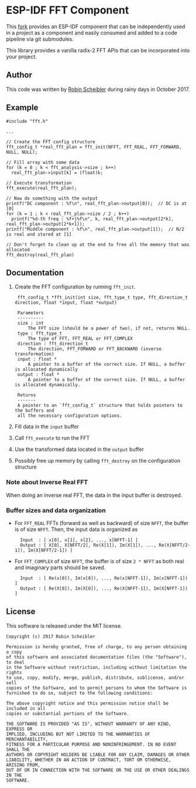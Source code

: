 ESP-IDF FFT Component
=========

This [fork](https://github.com/fakufaku/esp32-fft) provides an ESP-IDF component that can be independently used 
in a project as a component and easily consumed and added to a code pipeline via git submodules. 

This library provides a vanilla radix-2 FFT APIs that can be incorporated into your project.

Author
------

This code was written by [Robin Scheibler](http://www.robinscheibler.org) during rainy days in October 2017.


Example
-------

    #include "fft.h"

    ...

    // Create the FFT config structure
    fft_config_t *real_fft_plan = fft_init(NFFT, FFT_REAL, FFT_FORWARD, NULL, NULL);

    // Fill array with some data
    for (k = 0 ; k < fft_analysis->size ; k++)
      real_fft_plan->input[k] = (float)k;

    // Execute transformation
    fft_execute(real_fft_plan);

    // Now do something with the output
    printf("DC component : %f\n", real_fft_plan->output[0]);  // DC is at [0]
    for (k = 1 ; k < real_fft_plan->size / 2 ; k++)
      printf("%d-th freq : %f+j%f\n", k, real_fft_plan->output[2*k], real_fft_plan->output[2*k+1]);
    printf("Middle component : %f\n", real_fft_plan->output[1]);  // N/2 is real and stored at [1]

    // Don't forget to clean up at the end to free all the memory that was allocated
    fft_destroy(real_fft_plan)


Documentation
-------------

1. Create the FFT configuration by running 
  `fft_init`.
        
        fft_config_t *fft_init(int size, fft_type_t type, fft_direction_t direction, float *input, float *output)

        Parameters
        ----------
        size : int
            The FFT size (should be a power of two), if not, returns NULL.
        type : fft_type_t
            The type of FFT, FFT_REAL or FFT_COMPLEX
        direction : fft_direction_t
            The direction, FFT_FORWARD or FFT_BACKWARD (inverse transformation)
        input : float *
            A pointer to a buffer of the correct size. If NULL, a buffer is allocated dynamically
        output : float *
            A pointer to a buffer of the correct size. If NULL, a buffer is allocated dynamically.

        Returns
        -------
        A pointer to an `fft_config_t` structure that holds pointers to the buffers and
        all the necessary configuration options.

2. Fill data in the `input` buffer

3. Call `fft_execute` to run the FFT

4. Use the transformed data located in the `output` buffer

5. Possibly free up memory by calling `fft_destroy` on the configuration structure

### Note about Inverse Real FFT

When doing an inverse real FFT, the data in the input buffer is destroyed.

### Buffer sizes and data organization

* For `FFT_REAL` FFTs (forward as well as backward) of size `NFFT`, the buffer is of size `NFFT`.
  Then, the input data is organized as

        Input  : [ x[0], x[1], x[2], ..., x[NFFT-1] ]
        Output : [ X[0], X[NFFT/2], Re(X[1]), Im(X[1]), ..., Re(X[NFFT/2-1]), Im(X[NFFT/2-1]) ]

* For `FFT_COMPLEX` of size `NFFT`, the buffer is of size `2 * NFFT` as both real and imaginary parts should be saved.

        Input  : [ Re(x[0]), Im(x[0]), ..., Re(x[NFFT-1]), Im(x[NFFT-1]) ]
        Output : [ Re(X[0]), Im(X[0]), ..., Re(X[NFFT-1]), Im(X[NFFT-1]) ]

License
-------

This software is released under the MIT license.

    Copyright (c) 2017 Robin Scheibler

    Permission is hereby granted, free of charge, to any person obtaining a copy
    of this software and associated documentation files (the "Software"), to deal
    in the Software without restriction, including without limitation the rights
    to use, copy, modify, merge, publish, distribute, sublicense, and/or sell
    copies of the Software, and to permit persons to whom the Software is
    furnished to do so, subject to the following conditions:

    The above copyright notice and this permission notice shall be included in all
    copies or substantial portions of the Software.

    THE SOFTWARE IS PROVIDED "AS IS", WITHOUT WARRANTY OF ANY KIND, EXPRESS OR
    IMPLIED, INCLUDING BUT NOT LIMITED TO THE WARRANTIES OF MERCHANTABILITY,
    FITNESS FOR A PARTICULAR PURPOSE AND NONINFRINGEMENT. IN NO EVENT SHALL THE
    AUTHORS OR COPYRIGHT HOLDERS BE LIABLE FOR ANY CLAIM, DAMAGES OR OTHER
    LIABILITY, WHETHER IN AN ACTION OF CONTRACT, TORT OR OTHERWISE, ARISING FROM,
    OUT OF OR IN CONNECTION WITH THE SOFTWARE OR THE USE OR OTHER DEALINGS IN THE
    SOFTWARE.
